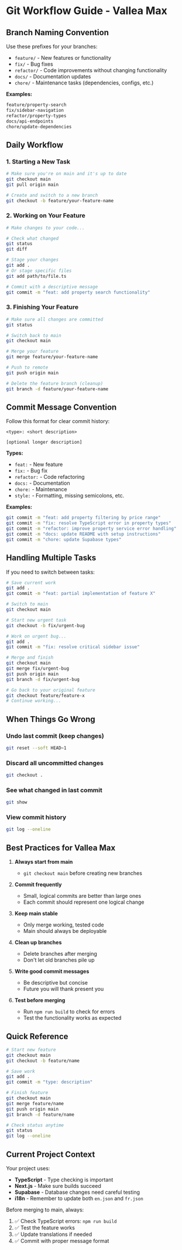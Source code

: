 # Git Workflow Guide - Vallea Max

## Branch Naming Convention

Use these prefixes for your branches:

- `feature/` - New features or functionality
- `fix/` - Bug fixes
- `refactor/` - Code improvements without changing functionality
- `docs/` - Documentation updates
- `chore/` - Maintenance tasks (dependencies, configs, etc.)

**Examples:**
```bash
feature/property-search
fix/sidebar-navigation
refactor/property-types
docs/api-endpoints
chore/update-dependencies
```

## Daily Workflow

### 1. Starting a New Task

```bash
# Make sure you're on main and it's up to date
git checkout main
git pull origin main

# Create and switch to a new branch
git checkout -b feature/your-feature-name
```

### 2. Working on Your Feature

```bash
# Make changes to your code...

# Check what changed
git status
git diff

# Stage your changes
git add .
# Or stage specific files
git add path/to/file.ts

# Commit with a descriptive message
git commit -m "feat: add property search functionality"
```

### 3. Finishing Your Feature

```bash
# Make sure all changes are committed
git status

# Switch back to main
git checkout main

# Merge your feature
git merge feature/your-feature-name

# Push to remote
git push origin main

# Delete the feature branch (cleanup)
git branch -d feature/your-feature-name
```

## Commit Message Convention

Follow this format for clear commit history:

```
<type>: <short description>

[optional longer description]
```

**Types:**
- `feat:` - New feature
- `fix:` - Bug fix
- `refactor:` - Code refactoring
- `docs:` - Documentation
- `chore:` - Maintenance
- `style:` - Formatting, missing semicolons, etc.

**Examples:**
```bash
git commit -m "feat: add property filtering by price range"
git commit -m "fix: resolve TypeScript error in property types"
git commit -m "refactor: improve property service error handling"
git commit -m "docs: update README with setup instructions"
git commit -m "chore: update Supabase types"
```

## Handling Multiple Tasks

If you need to switch between tasks:

```bash
# Save current work
git add .
git commit -m "feat: partial implementation of feature X"

# Switch to main
git checkout main

# Start new urgent task
git checkout -b fix/urgent-bug

# Work on urgent bug...
git add .
git commit -m "fix: resolve critical sidebar issue"

# Merge and finish
git checkout main
git merge fix/urgent-bug
git push origin main
git branch -d fix/urgent-bug

# Go back to your original feature
git checkout feature/feature-x
# Continue working...
```

## When Things Go Wrong

### Undo last commit (keep changes)
```bash
git reset --soft HEAD~1
```

### Discard all uncommitted changes
```bash
git checkout .
```

### See what changed in last commit
```bash
git show
```

### View commit history
```bash
git log --oneline
```

## Best Practices for Vallea Max

1. **Always start from main**
   - `git checkout main` before creating new branches

2. **Commit frequently**
   - Small, logical commits are better than large ones
   - Each commit should represent one logical change

3. **Keep main stable**
   - Only merge working, tested code
   - Main should always be deployable

4. **Clean up branches**
   - Delete branches after merging
   - Don't let old branches pile up

5. **Write good commit messages**
   - Be descriptive but concise
   - Future you will thank present you

6. **Test before merging**
   - Run `npm run build` to check for errors
   - Test the functionality works as expected

## Quick Reference

```bash
# Start new feature
git checkout main
git checkout -b feature/name

# Save work
git add .
git commit -m "type: description"

# Finish feature
git checkout main
git merge feature/name
git push origin main
git branch -d feature/name

# Check status anytime
git status
git log --oneline
```

## Current Project Context

Your project uses:
- **TypeScript** - Type checking is important
- **Next.js** - Make sure builds succeed
- **Supabase** - Database changes need careful testing
- **i18n** - Remember to update both `en.json` and `fr.json`

Before merging to main, always:
1. ✅ Check TypeScript errors: `npm run build`
2. ✅ Test the feature works
3. ✅ Update translations if needed
4. ✅ Commit with proper message format
